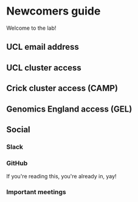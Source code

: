 # Newcomers guide

Welcome to the lab!

UCL email address
------------

UCL cluster access
------------

Crick cluster access (CAMP)
------------

Genomics England access (GEL)
------------

Social
------------

### Slack ###

### GitHub ###
If you're reading this, you're already in, yay!

### Important meetings ###
